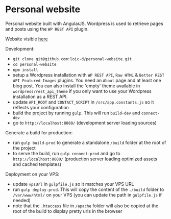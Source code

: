 # Personal website

Personal website built with AngularJS. Wordpress is used to retrieve pages and posts using the `WP REST API` plugin.

Website visible [here](http://www.loic-delaubier.com)

Development:
* `git clone git@github.com:loic-d/personal-website.git`
* `cd personal-website`
* `npm install`
* setup a Wordpress installation with `WP REST API`, `Raw HTML` & `Better REST API Featured Images` plugins. You need an `About` page and at least one blog post. You can also install the 'empty' theme available in `wordpress/rest_api_theme` if you only want to use your Wordpress installation as a REST API.
* update `API_ROOT` and `CONTACT_SCRIPT` in `/src/app.constants.js` so it reflects your configuration
* build the project by running `gulp`. This will run `build-dev` and `connect-dev`
* go to `http://localhost:8080/` (development server loading sources)

Generate a build for production:
* run `gulp build-prod` to generate a standalone `/build` folder at the root of the project
* to serve the build, run `gulp connect-prod` and go to `http://localhost:8000/` (production server loading optimized assets and cached templates)

Deployment on your VPS:
* update `vpsUrl` in `gulpfile.js` so it matches your VPS URL
* run `gulp deploy-prod`. This will copy the content of the `./build` folder to `/var/www/html/` on your VPS (you can update the path in `gulpfile.js` if needed)
* note that the `.htaccess` file in `/apache` folder will also be copied at the root of the build to display pretty urls in the browser

